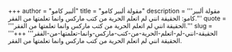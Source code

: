 +++
author = "ألبير كامو"
title = "مقولة ألبير كامو"
description = '''مقولة ألبير كامو: الحقيقة انني لم اتعلم الحرية من كتب ماركس وانما تعلمتها من الفقر.'''
quote = '''الحقيقة انني لم اتعلم الحرية من كتب ماركس وانما تعلمتها من الفقر.'''
slug = '''الحقيقة-انني-لم-اتعلم-الحرية-من-كتب-ماركس-وانما-تعلمتها-من-الفقر'''
+++
الحقيقة انني لم اتعلم الحرية من كتب ماركس وانما تعلمتها من الفقر.
